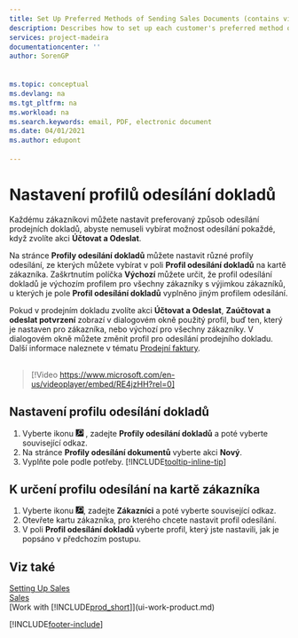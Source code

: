 ```yaml
---
title: Set Up Preferred Methods of Sending Sales Documents (contains video) | Microsoft Docs
description: Describes how to set up each customer's preferred method of sending sales documents, for example, email, PDF, electronic document, and so on.
services: project-madeira
documentationcenter: ''
author: SorenGP


ms.topic: conceptual
ms.devlang: na
ms.tgt_pltfrm: na
ms.workload: na
ms.search.keywords: email, PDF, electronic document
ms.date: 04/01/2021
ms.author: edupont

---
```

# Nastavení profilů odesílání dokladů
Každému zákazníkovi můžete nastavit preferovaný způsob odesílání prodejních dokladů, abyste nemuseli vybírat možnost odesílání pokaždé, když zvolíte akci **Účtovat a Odeslat**.

Na stránce **Profily odesílání dokladů** můžete nastavit různé profily odesílání, ze kterých můžete vybírat v poli **Profil odesílání dokladů** na kartě zákazníka. Zaškrtnutím políčka **Výchozí** můžete určit, že profil odesílání dokladů je výchozím profilem pro všechny zákazníky s výjimkou zákazníků, u kterých je pole **Profil odesílání dokladů** vyplněno jiným profilem odesílání.

Pokud v prodejním dokladu zvolíte akci **Účtovat a Odeslat**, **Zaúčtovat a odeslat potvrzení** zobrazí v dialogovém okně použitý profil, buď ten, který je nastaven pro zákazníka, nebo výchozí pro všechny zákazníky. V dialogovém okně můžete změnit profil pro odesílání prodejního dokladu. Další informace naleznete v tématu [Prodejní faktury](sales-how-invoice-sales.md).
<br><br>

> [!Video https://www.microsoft.com/en-us/videoplayer/embed/RE4jzHH?rel=0]

## Nastavení profilu odesílání dokladů
1. Vyberte ikonu  ![Žárovky, která otevře funkci Řekněte mi.](media/ui-search/search_small.png "Řekněte mi, co chcete udělat") , zadejte  **Profily odesílání dokladů** a poté vyberte související odkaz.
2. Na stránce **Profily odesílání dokumentů** vyberte akci **Nový**.
3. Vyplňte pole podle potřeby. [!INCLUDE[tooltip-inline-tip](includes/tooltip-inline-tip_md.md)]

## K určení profilu odesílání na kartě zákazníka
1. Vyberte ikonu ![Žárovky, která otevře funkci Řekněte mi.](media/ui-search/search_small.png "Řekněte mi, co chcete dělat"), zadejte **Zákazníci** a poté vyberte související odkaz.
2. Otevřete kartu zákazníka, pro kterého chcete nastavit profil odesílání.
3. V poli **Profil odesílání dokladů** vyberte profil, který jste nastavili, jak je popsáno v předchozím postupu.

## Viz také
[Setting Up Sales](sales-setup-sales.md)    
[Sales](sales-manage-sales.md)    
[Work with [!INCLUDE[prod_short](includes/prod_short.md)]](ui-work-product.md)


[!INCLUDE[footer-include](includes/footer-banner.md)]